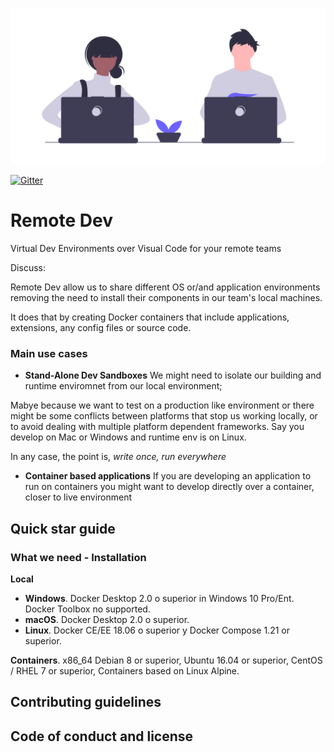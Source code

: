 ![remote-dev](img/undraw_shared_workspace_hwky.png)

[![Gitter](https://badges.gitter.im/currofy/community.svg)](https://gitter.im/currofy/community?utm_source=badge&utm_medium=badge&utm_campaign=pr-badge)

# Remote Dev

Virtual Dev Environments over Visual Code for your remote teams

Discuss:

Remote Dev allow us to share different OS or/and application environments removing the need to install their components in our team's local machines.

It does that by creating Docker containers that include applications, extensions, any config files or source code.

### Main use cases

- **Stand-Alone Dev Sandboxes**
  We might need to isolate our building and runtime enviromnet from our local environment;

Mabye because we want to test on a production like environment
or there might be some conflicts between platforms that stop us working locally,
or to avoid dealing with multiple platform dependent frameworks. Say you develop on Mac or Windows and runtime env is on Linux.

In any case, the point is, _write once, run everywhere_

- **Container based applications**
  If you are developing an application to run on containers you might want to develop directly over a container, closer to live environment

## Quick star guide

### What we need - Installation

**Local**

- **Windows**. Docker Desktop 2.0 o superior in Windows 10 Pro/Ent. Docker Toolbox no supported.
- **macOS**. Docker Desktop 2.0 o superior.
- **Linux**. Docker CE/EE 18.06 o superior y Docker Compose 1.21 or superior.

**Containers**. x86_64 Debian 8 or superior, Ubuntu 16.04 or superior, CentOS / RHEL 7 or superior, Containers based on Linux Alpine.

## Contributing guidelines

## Code of conduct and license
